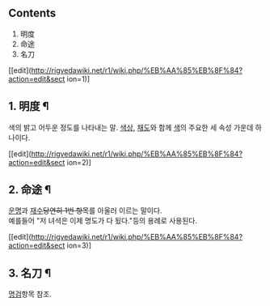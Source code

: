 ## Contents

    

1. 明度 
2. 命途 
3. 名刀 

[[edit](http://rigvedawiki.net/r1/wiki.php/%EB%AA%85%EB%8F%84?action=edit&sect
ion=1)]

## 1. 明度 ¶

색의 밝고 어두운 정도를 나타내는 말. [색상](%EC%83%89%EC%83%81.md),
[채도](%EC%B1%84%EB%8F%84.md)와 함께 [색](%EC%83%89.md)의 주요한 세 속성 가운데 하나이다.

[[edit](http://rigvedawiki.net/r1/wiki.php/%EB%AA%85%EB%8F%84?action=edit&sect
ion=2)]

## 2. 命途 ¶

[운명](%EC%9A%B4%EB%AA%85.md)과 [재수](%EC%9E%AC%EC%88%98.md)<del>당연히 1번
항목</del>를 아울러 이르는 말이다.  
예를들어 "저 녀셕은 이제 명도가 다 됬다."등의 용례로 사용된다.

[[edit](http://rigvedawiki.net/r1/wiki.php/%EB%AA%85%EB%8F%84?action=edit&sect
ion=3)]

## 3. 名刀 ¶

[명검](%EB%AA%85%EA%B2%80.md)항목 참조.

